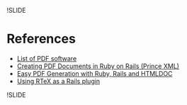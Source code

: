 !SLIDE

# References

* [List of PDF software](http://en.wikipedia.org/wiki/List_of_PDF_software)
* [Creating PDF Documents in Ruby on Rails (Prince XML)](http://jimneath.org/2009/02/16/creating-pdf-documents-in-ruby-on-rails/)
* [Easy PDF Generation with Ruby, Rails and HTMLDOC](http://blog.adsdevshop.com/2007/11/20/easy-pdf-generation-with-ruby-rails-and-htmldoc/)
* [Using RTeX as a Rails plugin](http://rtex.rubyforge.org/manual/rails.html)

!SLIDE